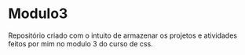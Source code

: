 # Modulo3
Repositório criado com o intuito de armazenar os projetos e atividades feitos por mim no modulo 3 do curso de css.
